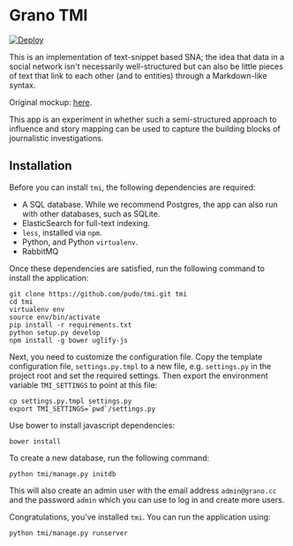 # Grano TMI

[![Deploy](https://www.herokucdn.com/deploy/button.png)](https://heroku.com/deploy?template=https://github.com/pudo/tmi)


This is an implementation of text-snippet based SNA; the idea that data
in a social network isn't necessarily well-structured but can also be 
little pieces of text that link to each other (and to entities) through
a Markdown-like syntax.

Original mockup: [here](http://opendatalabs.org/misc/grano/_mockup).

This app is an experiment in whether such a semi-structured approach to 
influence and story mapping can be used to capture the building blocks 
of journalistic investigations.

## Installation

Before you can install ``tmi``, the following dependencies are required:

* A SQL database. While we recommend Postgres, the app can also run with other databases, such as SQLite.
* ElasticSearch for full-text indexing.
* ``less``, installed via ``npm``.
* Python, and Python ``virtualenv``.
* RabbitMQ

Once these dependencies are satisfied, run the following command to install the application: 

    git clone https://github.com/pudo/tmi.git tmi
    cd tmi
    virtualenv env
    source env/bin/activate
    pip install -r requirements.txt
    python setup.py develop
    npm install -g bower uglify-js

Next, you need to customize the configuration file. Copy the template configuration file, ``settings.py.tmpl`` to a new file, e.g. ``settings.py`` in the project root and set the required settings. Then export the environment variable ``TMI_SETTINGS`` to point at this file:

    cp settings.py.tmpl settings.py
    export TMI_SETTINGS=`pwd`/settings.py

Use bower to install javascript dependencies:

    bower install

To create a new database, run the following command: 

    python tmi/manage.py initdb

This will also create an admin user with the email address ``admin@grano.cc`` and the password ``admin`` which you can use to log in and create more users.

Congratulations, you've installed ``tmi``. You can run the application using:

    python tmi/manage.py runserver

